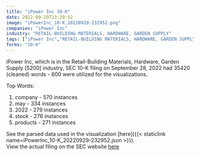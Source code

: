 ```yaml
---
title: "iPower Inc 10-K"
date: 2022-09-29T23:29:52
image: "iPowerInc_10-K_20220929-232952.png"
companies: "iPower Inc"
industry: "RETAIL-BUILDING MATERIALS, HARDWARE, GARDEN SUPPLY"
tags: ["iPower Inc","RETAIL-BUILDING MATERIALS, HARDWARE, GARDEN SUPPLY","09-28-2022","10-K"]
forms: "10-K"
---
```

iPower Inc, which is in the Retail-Building Materials, Hardware, Garden Supply [5200] industry, SEC 10-K filing on September 28, 2022 had 35420 (cleaned) words - 600 were utilized for the visualizations.

Top Words:
1. company - 570 instances
2. may - 334 instances
3. 2022 - 279 instances
4. stock - 276 instances
5. products - 271 instances


See the parsed data used in the visualization [here]({{< staticlink name=iPowerInc_10-K_20220929-232952.json >}}).  
View the actual filing on the SEC website [here](https://www.sec.gov/Archives/edgar/data/1830072/0001683168-22-006660.txt)